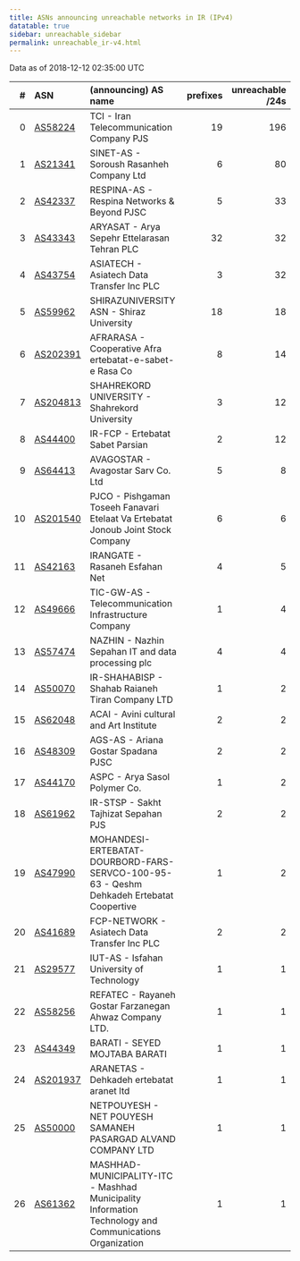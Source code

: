```yaml
---
title: ASNs announcing unreachable networks in IR (IPv4)
datatable: true
sidebar: unreachable_sidebar
permalink: unreachable_ir-v4.html
---
```


Data as of 2018-12-12 02:35:00 UTC


<div class="datatable-begin"></div>

|   # | ASN                                      | (announcing) AS name                                                                                   |   prefixes |   unreachable /24s |
|----:|:-----------------------------------------|:-------------------------------------------------------------------------------------------------------|-----------:|-------------------:|
|   0 | [AS58224](unreachable_AS58224-v4.html)   | TCI - Iran Telecommunication Company PJS                                                               |         19 |                196 |
|   1 | [AS21341](unreachable_AS21341-v4.html)   | SINET-AS - Soroush Rasanheh Company Ltd                                                                |          6 |                 80 |
|   2 | [AS42337](unreachable_AS42337-v4.html)   | RESPINA-AS - Respina Networks &amp; Beyond PJSC                                                        |          5 |                 33 |
|   3 | [AS43343](unreachable_AS43343-v4.html)   | ARYASAT - Arya Sepehr Ettelarasan Tehran PLC                                                           |         32 |                 32 |
|   4 | [AS43754](unreachable_AS43754-v4.html)   | ASIATECH - Asiatech Data Transfer Inc PLC                                                              |          3 |                 32 |
|   5 | [AS59962](unreachable_AS59962-v4.html)   | SHIRAZUNIVERSITY ASN - Shiraz University                                                               |         18 |                 18 |
|   6 | [AS202391](unreachable_AS202391-v4.html) | AFRARASA - Cooperative Afra ertebatat-e-sabet-e Rasa Co                                                |          8 |                 14 |
|   7 | [AS204813](unreachable_AS204813-v4.html) | SHAHREKORD UNIVERSITY - Shahrekord University                                                          |          3 |                 12 |
|   8 | [AS44400](unreachable_AS44400-v4.html)   | IR-FCP - Ertebatat Sabet Parsian                                                                       |          2 |                 12 |
|   9 | [AS64413](unreachable_AS64413-v4.html)   | AVAGOSTAR - Avagostar Sarv Co. Ltd                                                                     |          5 |                  8 |
|  10 | [AS201540](unreachable_AS201540-v4.html) | PJCO - Pishgaman Toseeh Fanavari Etelaat Va Ertebatat Jonoub Joint Stock Company                       |          6 |                  6 |
|  11 | [AS42163](unreachable_AS42163-v4.html)   | IRANGATE - Rasaneh Esfahan Net                                                                         |          4 |                  5 |
|  12 | [AS49666](unreachable_AS49666-v4.html)   | TIC-GW-AS - Telecommunication Infrastructure Company                                                   |          1 |                  4 |
|  13 | [AS57474](unreachable_AS57474-v4.html)   | NAZHIN - Nazhin Sepahan IT and data processing plc                                                     |          4 |                  4 |
|  14 | [AS50070](unreachable_AS50070-v4.html)   | IR-SHAHABISP - Shahab Raianeh Tiran Company LTD                                                        |          1 |                  2 |
|  15 | [AS62048](unreachable_AS62048-v4.html)   | ACAI - Avini cultural and Art Institute                                                                |          2 |                  2 |
|  16 | [AS48309](unreachable_AS48309-v4.html)   | AGS-AS - Ariana Gostar Spadana PJSC                                                                    |          2 |                  2 |
|  17 | [AS44170](unreachable_AS44170-v4.html)   | ASPC - Arya Sasol Polymer Co.                                                                          |          1 |                  2 |
|  18 | [AS61962](unreachable_AS61962-v4.html)   | IR-STSP - Sakht Tajhizat Sepahan PJS                                                                   |          2 |                  2 |
|  19 | [AS47990](unreachable_AS47990-v4.html)   | MOHANDESI-ERTEBATAT-DOURBORD-FARS-SERVCO-100-95-63 - Qeshm Dehkadeh Ertebatat Coopertive               |          1 |                  2 |
|  20 | [AS41689](unreachable_AS41689-v4.html)   | FCP-NETWORK - Asiatech Data Transfer Inc PLC                                                           |          2 |                  2 |
|  21 | [AS29577](unreachable_AS29577-v4.html)   | IUT-AS - Isfahan University of Technology                                                              |          1 |                  1 |
|  22 | [AS58256](unreachable_AS58256-v4.html)   | REFATEC - Rayaneh Gostar Farzanegan Ahwaz Company LTD.                                                 |          1 |                  1 |
|  23 | [AS44349](unreachable_AS44349-v4.html)   | BARATI - SEYED MOJTABA BARATI                                                                          |          1 |                  1 |
|  24 | [AS201937](unreachable_AS201937-v4.html) | ARANETAS - Dehkadeh ertebatat aranet ltd                                                               |          1 |                  1 |
|  25 | [AS50000](unreachable_AS50000-v4.html)   | NETPOUYESH - NET POUYESH SAMANEH PASARGAD ALVAND COMPANY LTD                                           |          1 |                  1 |
|  26 | [AS61362](unreachable_AS61362-v4.html)   | MASHHAD-MUNICIPALITY-ITC - Mashhad Municipality Information Technology and Communications Organization |          1 |                  1 |

<div class="datatable-end"></div>